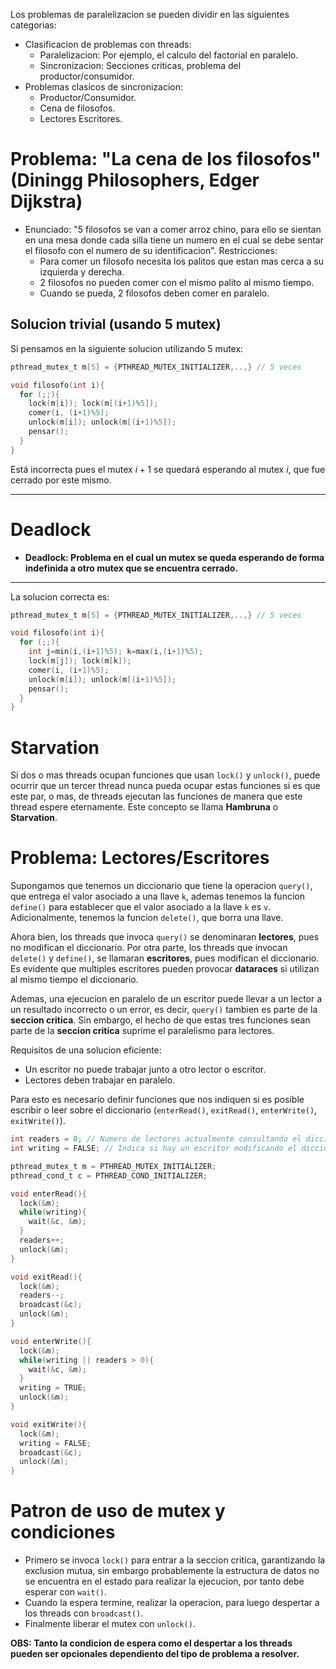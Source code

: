 Los problemas de paralelizacion se pueden dividir en las siguientes categorias:
* Clasificacion de problemas con threads:
  * Paralelizacion: Por ejemplo, el calculo del factorial en paralelo.
  * Sincronizacion: Secciones criticas, problema del productor/consumidor.
* Problemas clasicos de sincronizacion:
  * Productor/Consumidor.
  * Cena de filosofos.
  * Lectores Escritores.
  
# Problema: "La cena de los filosofos" (Diningg Philosophers, Edger Dijkstra)
* Enunciado: "5 filosofos se van a comer arroz chino, para ello se sientan en una mesa donde cada silla tiene un numero en el cual se debe sentar el filosofo con el numero de su identificacion". Restricciones:
  * Para comer un filosofo necesita los palitos que estan mas cerca a su izquierda y derecha.
  * 2 filosofos no pueden comer con el mismo palito al mismo tiempo.
  * Cuando se pueda, 2 filosofos deben comer en paralelo.

## Solucion trivial (usando 5 mutex)
Si pensamos en la siguiente solucion utilizando 5 mutex:
```c
pthread_mutex_t m[5] = {PTHREAD_MUTEX_INITIALIZER,..,} // 5 veces

void filosofo(int i){
  for (;;){
    lock(m[i]); lock(m[(i+1)%5]);
    comer(i, (i+1)%5);
    unlock(m[i]); unlock(m[(i+1)%5]);
    pensar();
  }
}
```
Está incorrecta pues el mutex $i+1$ se quedará esperando al mutex $i$, que fue cerrado por este mismo.

---
# Deadlock
* **Deadlock: Problema en el cual un mutex se queda esperando de forma indefinida a otro mutex que se encuentra cerrado.**
---

La solucion correcta es:
```c
pthread_mutex_t m[5] = {PTHREAD_MUTEX_INITIALIZER,..,} // 5 veces

void filosofo(int i){
  for (;;){
    int j=min(i,(i+1)%5); k=max(i,(i+1)%5);
    lock(m[j]); lock(m[k]);
    comer(i, (i+1)%5);
    unlock(m[i]); unlock(m[(i+1)%5]);
    pensar();
  }
}
```

# Starvation
Si dos o mas threads ocupan funciones que usan `lock()` y `unlock()`, puede ocurrir que un tercer thread nunca pueda ocupar estas funciones si es que este par, o mas, de threads ejecutan las funciones de manera que este thread espere eternamente. Este concepto se llama **Hambruna** o **Starvation**.

# Problema: Lectores/Escritores
Supongamos que tenemos un diccionario que tiene la operacion `query()`, que entrega el valor asociado a una llave `k`, ademas tenemos la funcion `define()` para establecer que el valor asociado a la llave `k` es `v`. Adicionalmente, tenemos la funcion `delete()`, que borra una llave.

Ahora bien, los threads que invoca `query()` se denominaran **lectores**, pues no modifican el diccionario. Por otra parte, los threads que invocan `delete()` y `define()`, se llamaran **escritores**, pues modifican el diccionario. Es evidente que multiples escritores pueden provocar **dataraces** si utilizan al mismo tiempo el diccionario.

Ademas, una ejecucion en paralelo de un escritor puede llevar a un lector a un resultado incorrecto o un error, es decir, `query()` tambien es parte de la **seccion critica**. Sin embargo, el hecho de que estas tres funciones sean parte de la **seccion critica** suprime el paralelismo para lectores.

Requisitos de una solucion eficiente:
* Un escritor no puede trabajar junto a otro lector o escritor.
* Lectores deben trabajar en paralelo.

Para esto es necesario definir funciones que nos indiquen si es posible escribir o leer sobre el diccionario (`enterRead()`, `exitRead()`, `enterWrite()`, `exitWrite()`).
```c
int readers = 0; // Numero de lectores actualmente consultando el diccionario
int writing = FALSE; // Indica si hay un escritor modificando el diccionario, como es uno basta con definirla como TRUE o FALSE

pthread_mutex_t m = PTHREAD_MUTEX_INITIALIZER;
pthread_cond_t c = PTHREAD_COND_INITIALIZER;

void enterRead(){
  lock(&m);
  while(writing){
    wait(&c, &m);
  }
  readers++;
  unlock(&m);
}

void exitRead(){
  lock(&m);
  readers--;
  broadcast(&c);
  unlock(&m);
}

void enterWrite(){
  lock(&m);
  while(writing || readers > 0){
    wait(&c, &m);
  }
  writing = TRUE;
  unlock(&m);
}

void exitWrite(){
  lock(&m);
  writing = FALSE;
  broadcast(&c);
  unlock(&m);
}

```

# Patron de uso de mutex y condiciones
* Primero se invoca `lock()` para entrar a la seccion critica, garantizando la exclusion mutua, sin embargo probablemente la estructura de datos no se encuentra en el estado para realizar la ejecucion, por tanto debe esperar con `wait()`.
* Cuando la espera termine, realizar la operacion, para luego despertar a los threads con `broadcast()`.
* Finalmente liberar el mutex con `unlock()`.
  
**OBS: Tanto la condicion de espera como el despertar a los threads pueden ser opcionales dependiento del tipo de problema a resolver.**